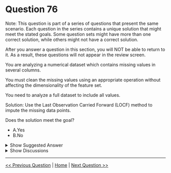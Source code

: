 # Question 76

Note: This question is part of a series of questions that present the same scenario. Each question in the series contains a unique solution that might meet the stated goals. Some question sets might have more than one correct solution, while others might not have a correct solution.

After you answer a question in this section, you will NOT be able to return to it. As a result, these questions will not appear in the review screen.

You are analyzing a numerical dataset which contains missing values in several columns.

You must clean the missing values using an appropriate operation without affecting the dimensionality of the feature set.

You need to analyze a full dataset to include all values.

Solution: Use the Last Observation Carried Forward (LOCF) method to impute the missing data points.

Does the solution meet the goal?

* A.Yes
* B.No

<details>
  <summary>Show Suggested Answer</summary>

  <strong>B</strong><br>

</details>

<details>
  <summary>Show Discussions</summary>

<blockquote><p><strong>timosi</strong> <code>(Thu 31 Mar 2022 14:14)</code> - <em>Upvotes: 17</em></p><p>yes, it meets the goal to keep the dimensionality of the feature set.
Is it the right approach? without context difficult to say, but if the observations are independent, the answer would be no.</p></blockquote>
<blockquote><p><strong>David_Tadeu</strong> <code>(Fri 24 Mar 2023 15:27)</code> - <em>Upvotes: 9</em></p><p>ID | NAME | T1 | T2 | T3 |
1  | Joe  | 37 | 89 | -  |
2  | Pip  | 39 | -  | 80 |
3  | Guy  | 89 | 99 | 45 |
4  | Bane | 33 | -  | -  |
5  | Sue  | 77 | -  | -  |
If we applied LOCF, it would turn into
ID | NAME | T1 | T2 | T3 |
1  | Joe  | 37 | 89 | 89 |
2  | Pip  | 39 | 80 | 80 |
3  | Guy  | 89 | 99 | 45 |
4  | Bane | 33 | 33 | 33 |
5  | Sue  | 77 | 77 | 77 |

Hence it would:
  - CLEAN THE MISSING DATA
  - MAINTAIN THE DIMENSIONALITY
(if it would make sense or no to do it, it would be a different question).

The LOCF method can be used when data are longitudinal (i.e. repeated measures have been taken per subject by time point). 
So, it would make sense to use it in a dataset where each row contains an Olympic athlete and the columns contain their distance attempts for long jump,
but it would not make sense to use it in a dataset where each row contains an Olympic athlete and the columns contain their time attempts for 100m, 400m, and 1000m.</p></blockquote>
<blockquote><p><strong>ManuelHenriques</strong> <code>(Tue 04 Mar 2025 15:17)</code> - <em>Upvotes: 1</em></p><p>Yes, LOCF maintains numerical dimensionality</p></blockquote>
<blockquote><p><strong>84b1989</strong> <code>(Thu 16 Jan 2025 12:22)</code> - <em>Upvotes: 3</em></p><p>Last Observation Carried Forward (LOCF):
The LOCF method fills missing values by carrying forward the last observed value. This method is typically used in time-series data where the order of observations matters. However, it may not be appropriate for non-time-series data or datasets where the assumption of continuity (i.e., the last observed value is a good estimate for missing values) does not hold.

Impact on Dimensionality:
While LOCF does not reduce the dimensionality of the dataset, it may introduce bias or inaccuracies if the missing values are not related to the last observed values.

Better Alternatives:
For numerical datasets, other imputation methods such as mean, median, or mode imputation, or more advanced techniques like k-nearest neighbors (KNN) imputation, might be more appropriate and effective.</p></blockquote>
<blockquote><p><strong>Ahmed_Gehad</strong> <code>(Tue 23 Jul 2024 12:01)</code> - <em>Upvotes: 6</em></p><p>The Last Observation Carried Forward (LOCF) method is a technique that is used to impute missing values by carrying forward the last observed value for that variable. This can be useful for imputing missing values in time series data.
However, the LOCF method can be problematic if there are a lot of missing values in a column. This is because the LOCF method will simply carry forward the last observed value, even if that value is an outlier. This can skew the results of your analysis.
In this case, the goal is to clean the missing values using an appropriate operation without affecting the dimensionality of the feature set. However, the LOCF method can affect the dimensionality of the feature set, as it will create new rows in the dataset to store the imputed values. Therefore, the LOCF method is not the best solution for this problem.</p></blockquote>
<blockquote><p><strong>PI_Team</strong> <code>(Fri 12 Jul 2024 15:17)</code> - <em>Upvotes: 4</em></p><p>The correct answer is B. No. The Last Observation Carried Forward (LOCF) method is commonly used for imputing missing values in time series data, where the last observed value is carried forward to replace the missing values. However, this method may not be appropriate for non-time series data or when the missing values are not expected to have a linear or sequential relationship.

To clean the missing values in a numerical dataset without affecting the dimensionality of the feature set, other methods such as mean imputation, median imputation, or regression imputation could be considered. These methods calculate the mean, median, or use regression models to estimate the missing values based on the available data without changing the dimensionality of the feature set. 


SaM</p></blockquote>
<blockquote><p><strong>phydev</strong> <code>(Sat 20 Jul 2024 08:59)</code> - <em>Upvotes: 1</em></p><p>Yes, ChatGPT agrees.</p></blockquote>
<blockquote><p><strong>DrewSeeSharp</strong> <code>(Thu 15 Feb 2024 02:59)</code> - <em>Upvotes: 4</em></p><p>No, the solution does not meet the goal of analyzing a full dataset to include all values. While the LOCF method can be useful for imputing missing data points in time series data, it is not appropriate for all types of data and may not accurately reflect the true values of the missing data points. Additionally, imputing missing data using LOCF will not result in a full dataset as the missing values will still exist in the original dataset. Other imputation methods such as mean imputation, median imputation, or multiple imputation may be more appropriate depending on the characteristics of the dataset and the nature of the missing data.</p></blockquote>
<blockquote><p><strong>phdykd</strong> <code>(Sat 03 Feb 2024 04:58)</code> - <em>Upvotes: 3</em></p><p>Yes, the solution meets the goal of analyzing a full dataset that includes all values by using the Last Observation Carried Forward (LOCF) method to impute the missing data points. With LOCF, the missing value in a given time series is filled with the most recent non-missing value in the same series. This method is simple to implement and can be useful in situations where missing values are few and the time series is relatively smooth. However, it is important to note that this method can introduce bias if the missing values are not missing at random and can lead to artificially smoothed data.</p></blockquote>
<blockquote><p><strong>Edriv</strong> <code>(Wed 13 Dec 2023 18:42)</code> - <em>Upvotes: 1</em></p><p>Agree Yes</p></blockquote>
<blockquote><p><strong>Amyreads</strong> <code>(Thu 30 Nov 2023 05:21)</code> - <em>Upvotes: 5</em></p><p>The question also suggests &quot;you are analyzing the full data set&quot; to impute the missing values and therefore MICE would be correct</p></blockquote>
<blockquote><p><strong>JTWang</strong> <code>(Sat 14 Oct 2023 01:28)</code> - <em>Upvotes: 2</em></p><p>The question requirements need to analyze the full dataset and include all values to fill in missing values, so LOCF does not meet the subject requirements.

LOCF only fill miss value by last value.</p></blockquote>
<blockquote><p><strong>silva_831</strong> <code>(Thu 26 Oct 2023 09:28)</code> - <em>Upvotes: 1</em></p><p>As per your answer, The option should be A instead of B</p></blockquote>
<blockquote><p><strong>ning</strong> <code>(Sun 11 Jun 2023 13:51)</code> - <em>Upvotes: 4</em></p><p>Absolutely possible to replace data with LOCF to keep the same number of rows and columns of the original dataset!  That is the only requirements for the question!</p></blockquote>
<blockquote><p><strong>FU_User</strong> <code>(Thu 18 May 2023 10:59)</code> - <em>Upvotes: 2</em></p><p>&quot;You need to analyze a full dataset to include all values.&quot;
This requirement is not fulfilled as only the last observation is used -&gt; B</p></blockquote>
<blockquote><p><strong>azurecert2021</strong> <code>(Sat 25 Jun 2022 20:34)</code> - <em>Upvotes: 3</em></p><p>not sure but i was not able to find LOCF on below link
https://docs.microsoft.com/en-us/azure/machine-learning/studio-module-reference/clean-missing-data</p></blockquote>
<blockquote><p><strong>snac</strong> <code>(Fri 17 Jun 2022 10:59)</code> - <em>Upvotes: 4</em></p><p>I think this should be a yes. LOCF will keep the dimensionality as much as MICE. And dimensionality was the only real requirement.</p></blockquote>
<blockquote><p><strong>prashantjoge</strong> <code>(Thu 26 May 2022 08:18)</code> - <em>Upvotes: 1</em></p><p>the answer should be yes irrespective. How can mice reduce dimensionality?</p></blockquote>

</details>

---

[<< Previous Question](question_75.md) | [Home](/index.md) | [Next Question >>](question_77.md)
